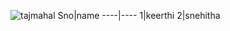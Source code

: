 ![tajmahal](https://user-images.githubusercontent.com/95332085/144180260-4d05193b-0264-4994-9ed0-a09b22399a36.png)
Sno|name
----|----
1|keerthi
2|snehitha
